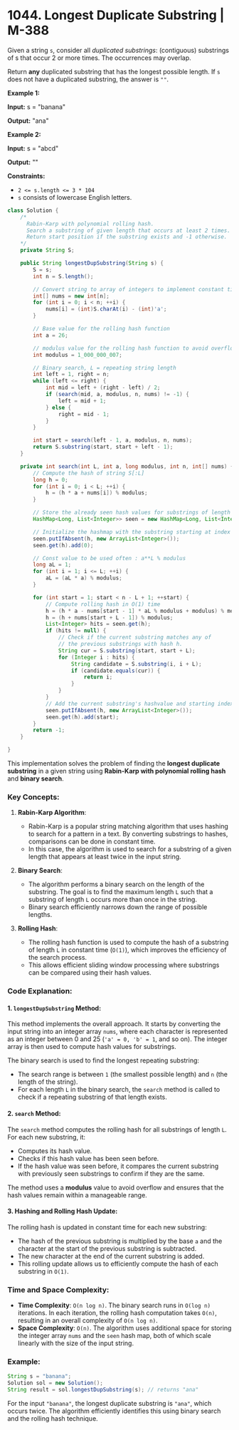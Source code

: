 # 1044. Longest Duplicate Substring | M-388

Given a string `s`, consider all _duplicated substrings_: (contiguous) substrings of s that occur 2 or more times. The occurrences may overlap.

Return **any** duplicated substring that has the longest possible length. If `s` does not have a duplicated substring, the answer is `""`.

**Example 1:**

**Input:** s = "banana" 

**Output:** "ana"

**Example 2:**

**Input:** s = "abcd" 

**Output:** ""

**Constraints:**

*   `2 <= s.length <= 3 * 104`
*   `s` consists of lowercase English letters.

```java
class Solution {
    /*
      Rabin-Karp with polynomial rolling hash.
      Search a substring of given length that occurs at least 2 times.
      Return start position if the substring exists and -1 otherwise.
    */
    private String S;

    public String longestDupSubstring(String s) {
        S = s;
        int n = S.length();

        // Convert string to array of integers to implement constant time slice
        int[] nums = new int[n];
        for (int i = 0; i < n; ++i) {
            nums[i] = (int)S.charAt(i) - (int)'a';
        }

        // Base value for the rolling hash function
        int a = 26;

        // modulus value for the rolling hash function to avoid overflow
        int modulus = 1_000_000_007;

        // Binary search, L = repeating string length
        int left = 1, right = n;
        while (left <= right) {
            int mid = left + (right - left) / 2;
            if (search(mid, a, modulus, n, nums) != -1) {
                left = mid + 1;
            } else {
                right = mid - 1;
            }
        }

        int start = search(left - 1, a, modulus, n, nums);
        return S.substring(start, start + left - 1);
    }

    private int search(int L, int a, long modulus, int n, int[] nums) {
        // Compute the hash of string S[:L]
        long h = 0;
        for (int i = 0; i < L; ++i) {
            h = (h * a + nums[i]) % modulus;
        }

        // Store the already seen hash values for substrings of length L.
        HashMap<Long, List<Integer>> seen = new HashMap<Long, List<Integer>>();

        // Initialize the hashmap with the substring starting at index 0.
        seen.putIfAbsent(h, new ArrayList<Integer>());
        seen.get(h).add(0);

        // Const value to be used often : a**L % modulus
        long aL = 1;
        for (int i = 1; i <= L; ++i) {
            aL = (aL * a) % modulus;
        }

        for (int start = 1; start < n - L + 1; ++start) {
            // Compute rolling hash in O(1) time
            h = (h * a - nums[start - 1] * aL % modulus + modulus) % modulus;
            h = (h + nums[start + L - 1]) % modulus;
            List<Integer> hits = seen.get(h);
            if (hits != null) {
                // Check if the current substring matches any of 
                // the previous substrings with hash h.
                String cur = S.substring(start, start + L);
                for (Integer i : hits) {
                    String candidate = S.substring(i, i + L);
                    if (candidate.equals(cur)) {
                        return i;
                    }
                }
            }
            // Add the current substring's hashvalue and starting index to seen.
            seen.putIfAbsent(h, new ArrayList<Integer>());
            seen.get(h).add(start);
        }
        return -1;
    }

}

```
This implementation solves the problem of finding the **longest duplicate substring** in a given string using **Rabin-Karp with polynomial rolling hash** and **binary search**.

### Key Concepts:

1. **Rabin-Karp Algorithm**:
    - Rabin-Karp is a popular string matching algorithm that uses hashing to search for a pattern in a text. By converting substrings to hashes, comparisons can be done in constant time.
    - In this case, the algorithm is used to search for a substring of a given length that appears at least twice in the input string.

2. **Binary Search**:
    - The algorithm performs a binary search on the length of the substring. The goal is to find the maximum length `L` such that a substring of length `L` occurs more than once in the string.
    - Binary search efficiently narrows down the range of possible lengths.

3. **Rolling Hash**:
    - The rolling hash function is used to compute the hash of a substring of length `L` in constant time (`O(1)`), which improves the efficiency of the search process.
    - This allows efficient sliding window processing where substrings can be compared using their hash values.

### Code Explanation:

#### 1. `longestDupSubstring` Method:
This method implements the overall approach. It starts by converting the input string into an integer array `nums`, where each character is represented as an integer between 0 and 25 (`'a' = 0, 'b' = 1`, and so on). The integer array is then used to compute hash values for substrings.

The binary search is used to find the longest repeating substring:
- The search range is between `1` (the smallest possible length) and `n` (the length of the string).
- For each length `L` in the binary search, the `search` method is called to check if a repeating substring of that length exists.

#### 2. `search` Method:
The `search` method computes the rolling hash for all substrings of length `L`. For each new substring, it:
- Computes its hash value.
- Checks if this hash value has been seen before.
- If the hash value was seen before, it compares the current substring with previously seen substrings to confirm if they are the same.

The method uses a **modulus** value to avoid overflow and ensures that the hash values remain within a manageable range.

#### 3. Hashing and Rolling Hash Update:
The rolling hash is updated in constant time for each new substring:
- The hash of the previous substring is multiplied by the base `a` and the character at the start of the previous substring is subtracted.
- The new character at the end of the current substring is added.
- This rolling update allows us to efficiently compute the hash of each substring in `O(1)`.

### Time and Space Complexity:
- **Time Complexity**: `O(n log n)`. The binary search runs in `O(log n)` iterations. In each iteration, the rolling hash computation takes `O(n)`, resulting in an overall complexity of `O(n log n)`.
- **Space Complexity**: `O(n)`. The algorithm uses additional space for storing the integer array `nums` and the `seen` hash map, both of which scale linearly with the size of the input string.

### Example:

```java
String s = "banana";
Solution sol = new Solution();
String result = sol.longestDupSubstring(s); // returns "ana"
```

For the input `"banana"`, the longest duplicate substring is `"ana"`, which occurs twice. The algorithm efficiently identifies this using binary search and the rolling hash technique.
